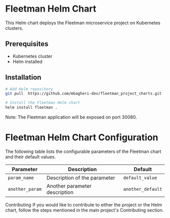 # Fleetman Helm Chart

This Helm chart deploys the Fleetman microservice project on Kubernetes clusters.

## Prerequisites

- Kubernetes cluster
- Helm installed

## Installation

```bash
# Add Helm repository
git pull  https://github.com/mbagheri-dev/fleetman_project_charts.git

# Install the Fleetman Helm chart
helm install fleetman .
```
Note: The Fleetman application will be exposed on port 30080.

# Fleetman Helm Chart Configuration

The following table lists the configurable parameters of the Fleetman chart and their default values.

| Parameter      | Description                           | Default         |
| -------------- | ------------------------------------- | --------------- |
| `param_name`   | Description of the parameter          | `default_value` |
| `another_param`| Another parameter description         | `another_default` |

Contributing
If you would like to contribute to either the project or the Helm chart, follow the steps mentioned in the main project's Contributing section.
